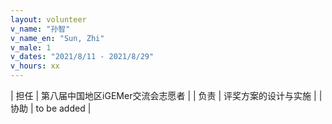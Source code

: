 ```yaml
---
layout: volunteer
v_name: "孙智"
v_name_en: "Sun, Zhi"
v_male: 1
v_dates: "2021/8/11 - 2021/8/29"
v_hours: xx
---
```



| 担任 | 第八届中国地区iGEMer交流会志愿者 |
| 负责 | 评奖方案的设计与实施  |
| 协助 | to be added |